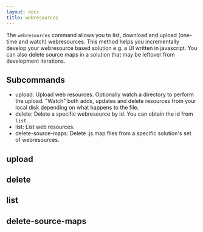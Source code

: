 ```yaml
---
layout: docs
title: webresources
---
```


The `webresources` command allows you to list, download and upload (one-time and watch) webresources. This method helps you incrementally develop your webresource based solution e.g. a UI written in javascript. You can also delete source maps in a solution that may be leftover from development iterations.

## Subcommands

* upload: Upload web resources. Optionally watch a directory to perform the upload. "Watch" both adds, updates and delete resources from your local disk depending on what happens to the file.
* delete: Delete a specific webresource by id. You can obtain the id from `list`.
* list: List web resources.
* delete-source-maps: Delete .js.map files from a specific solution's set of webresources.

## upload

## delete

## list

## delete-source-maps
